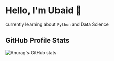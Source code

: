 # Hello, I'm Ubaid 👋
currently learning about `Python` and Data Science

## GitHub Profile Stats
![Anurag's GitHub stats](https://github-readme-stats.vercel.app/api?username=337ubaid&show_icons=true&hide_title=true&count_private=true&include_all_commits=true&hide=prs&theme=dark)

<!--
![Top Langs](https://github-readme-stats.vercel.app/api/top-langs/?username=yourusername&layout=compact&theme=dark)
-->

<!--
**337ubaid/337ubaid** is a ✨ _special_ ✨ repository because its `README.md` (this file) appears on your GitHub profile.

Here are some ideas to get you started:

- 🔭 I’m currently working on ...
- 🌱 I’m currently learning ...
- 👯 I’m looking to collaborate on ...
- 🤔 I’m looking for help with ...
- 💬 Ask me about ...
- 📫 How to reach me: ...
- 😄 Pronouns: ...
- ⚡ Fun fact: ...
-->
